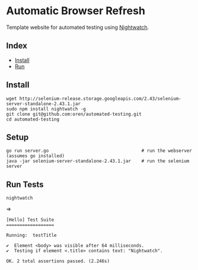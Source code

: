 # Automatic Browser Refresh

Template website for automated testing using [Nightwatch](https://github.com/beatfactor/nightwatch).

## Index

* [Install](#install)
* [Run](#run)

## Install

    wget http://selenium-release.storage.googleapis.com/2.43/selenium-server-standalone-2.43.1.jar
    sudo npm install nightwatch -g
    git clone git@github.com:oren/automated-testing.git
    cd automated-testing

## Setup

    go run server.go                                   # run the webserver (assumes go installed)
    java -jar selenium-server-standalone-2.43.1.jar    # run the selenium server

## Run Tests

    nightwatch

=>

    [Hello] Test Suite
    ==================

    Running:  testTitle

    ✔  Element <body> was visible after 64 milliseconds.
    ✔  Testing if element <.title> contains text: "Nightwatch".

    OK. 2 total assertions passed. (2.246s)
